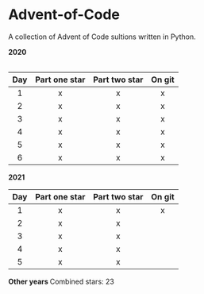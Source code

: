 # Advent-of-Code

A collection of Advent of Code sultions written in Python.

<style>
    .table tr { background: grey; }
    .table tr:nth-child(2) { background: white; }
</style>

<table>
<tr>
    <b>2020 </b>
</tr>
<tr>

|  Day  | Part one star | Part two star | On git |
| :---: | :-----------: | :-----------: | :----: |
|   1   |       x       |       x       |   x    |
|   2   |       x       |       x       |   x    |
|   3   |       x       |       x       |   x    |
|   4   |       x       |       x       |   x    |
|   5   |       x       |       x       |   x    |
|   6   |       x       |       x       |   x    |

</tr>
<tr>
    <b>2021 </b>
</tr>
<tr>

|  Day  | Part one star | Part two star | On git |
| :---: | :-----------: | :-----------: | :----: |
|   1   |       x       |       x       |   x    |
|   2   |       x       |       x       |        |
|   3   |       x       |       x       |        |
|   4   |       x       |       x       |        |
|   5   |       x       |       x       |        |

</tr>
<tr>
    <b>Other years </b>
</tr>
<tr>
Combined stars: 23
</tr>
</table>